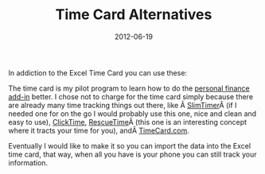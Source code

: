 ﻿---
date: 2012-06-19
title: Time Card Alternatives
tags:
    - excel-time-card
---

In addiction to the Excel Time Card you can use these:

The time card is my pilot program to learn how to do the <a href="">personal finance add-in</a> better. I chose not to charge for the time card simply because there are already many time tracking things out there, like Â <a href="http://slimtimer.com/">SlimTimer</a>Â (if I needed one for on the go I would probably use this one, nice and clean and easy to use), <a href="https://www.clicktime.com/">ClickTime</a>, <a href="http://rescuetime.com/">RescueTime</a>Â (this one is an interesting concept where it tracts your time for you), andÂ <a href="https://www.timecard.com/">TimeCard.com</a>.

Eventually I would like to make it so you can import the data into the Excel time card, that way, when all you have is your phone you can still track your information.
